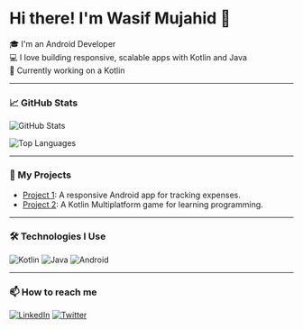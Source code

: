 # Hi there! I'm Wasif Mujahid 👋

🎓 I'm an Android Developer  
💻 I love building responsive, scalable apps with Kotlin and Java  
🌱 Currently working on a Kotlin

---

### 📈 GitHub Stats

![GitHub Stats](https://github-readme-stats.vercel.app/api?username=wasif1&show_icons=true&theme=radical)

![Top Languages](https://github-readme-stats.vercel.app/api/top-langs/?username=wasif1&layout=compact&theme=radical)

---

### 🚀 My Projects

- [Project 1](https://github.com/wasif1/project1): A responsive Android app for tracking expenses.
- [Project 2](https://github.com/wasif1/project2): A Kotlin Multiplatform game for learning programming.

---

### 🛠️ Technologies I Use

![Kotlin](https://img.shields.io/badge/Kotlin-blueviolet?style=for-the-badge&logo=kotlin&logoColor=white)
![Java](https://img.shields.io/badge/Java-orange?style=for-the-badge&logo=java&logoColor=white)
![Android](https://img.shields.io/badge/Android-green?style=for-the-badge&logo=android&logoColor=white)

---

### 📫 How to reach me
[![LinkedIn](https://img.shields.io/badge/LinkedIn-blue?style=flat-square&logo=linkedin)](https://linkedin.com/in/wasif-mujahid-android-developer)
[![Twitter](https://img.shields.io/badge/Twitter-blue?style=flat-square&logo=twitter)](https://twitter.com/yourusername)
